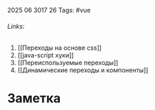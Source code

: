 2025 06 3017 26
Tags: #vue 
###### Links: 
1) [[Переходы на основе css]]
2) [[java-script хуки]]
3) [[Переиспользуемые переходы]]
4) [[Динамические переходы и компоненты]]
# Заметка

